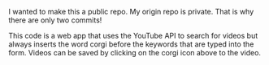 I wanted to make this a public repo. My origin repo is private. That is why there are only two commits!

This code is a web app that uses the YouTube API to search for videos but always inserts the word corgi before the keywords that are typed into the form. Videos can be saved by clicking on the corgi icon above to the video.